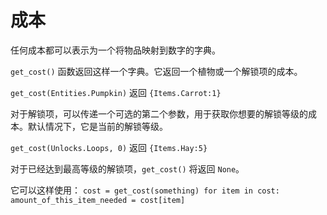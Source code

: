 # 成本
任何成本都可以表示为一个将物品映射到数字的字典。

`get_cost()` 函数返回这样一个字典。它返回一个植物或一个解锁项的成本。

`get_cost(Entities.Pumpkin)`
返回 `{Items.Carrot:1}`

对于解锁项，可以传递一个可选的第二个参数，用于获取你想要的解锁等级的成本。默认情况下，它是当前的解锁等级。

`get_cost(Unlocks.Loops, 0)`
返回 `{Items.Hay:5}`

对于已经达到最高等级的解锁项，`get_cost()` 将返回 `None`。

它可以这样使用：
`cost = get_cost(something)
for item in cost:
	amount_of_this_item_needed = cost[item]`